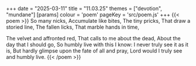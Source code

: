 +++
date = "2025-03-11"
title = "11.03.25"
themes = ["devotion", "mundane"]
[params]
  colour = 'poem'
  pageKey = 'src/poem.js'
+++
{{< poem >}}
So many nicks,
Accumulate like bites,
The tiny pricks,
That draw a storied line,
The fallen licks,
That marble hands in time,

The velvet and affronted red,
That calls to me about the dead,
About the day that I should go,
So humbly live with this I know:
I never truly see it as it is,
But hardly glimpse upon the fate of all and pray,
Lord would I truly see and humbly live.
{{< /poem >}}